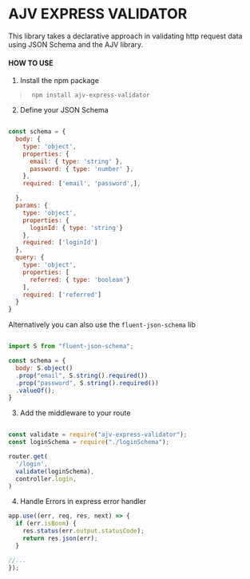 # AJV EXPRESS VALIDATOR

This library takes a declarative approach in validating http request data using JSON Schema and the AJV library.


#### HOW TO USE

1. Install the npm package

> ` npm install ajv-express-validator`

2. Define your JSON Schema 

```js

const schema = {
  body: {
    type: 'object',
    properties: {
      email: { type: 'string' },
      password: { type: 'number' },
    },
    required: ['email', 'password',],

  },
  params: {
    type: 'object',
    properties: {
      loginId: { type: 'string'}
    },
    required: ['loginId']
  },
  query: {
    type: 'object',
    properties: [
      referred: { type: 'boolean'}
    ],
    required: ['referred']
  }
}

 ```

Alternatively you can also use the `fluent-json-schema` lib


```js

import S from "fluent-json-schema";

const schema = {
  body: S.object()
  .prop("email", S.string().required())
  .prop("password", S.string().required())
  .valueOf();
}

```
3. Add the middleware to your route

```js

const validate = require("ajv-express-validator");
const loginSchema = require("./loginSchema");

router.get(
  '/login',
  validate(loginSchema),
  controller.login,
)

```
4. Handle Errors in express error handler

```js
app.use((err, req, res, next) => { 
  if (err.isBoom) {
    res.status(err.output.statusCode);
    return res.json(err);
  }

//...
});




```
